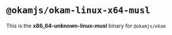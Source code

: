 # `@okamjs/okam-linux-x64-musl`

This is the **x86_64-unknown-linux-musl** binary for `@okamjs/okam`
